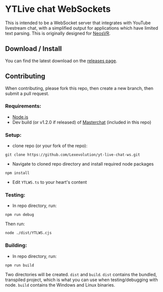 # YTLive chat WebSockets
This is intended to be a WebSocket server that integrates with YouTube livestream chat, with a simplified output for applications which have limited text parsing. This is originally designed for [NeosVR](https://neos.com).

## Download / Install
You can find the latest download on the [releases page](https://github.com/Lexevolution/yt-live-chat-ws/releases).

## Contributing
When contributing, please fork this repo, then create a new branch, then submit a pull request.

### Requirements:
- [Node.js](https://nodejs.org)
- Dev build (or v1.2.0 if released) of [Masterchat](https://github.com/sigvt/masterchat) (included in this repo)

### Setup:
- clone repo (or your fork of the repo):
```
git clone https://github.com/Lexevolution/yt-live-chat-ws.git
```
- Navigate to cloned repo directory and install required node packages
```
npm install
```
- Edit `YTLWS.ts` to your heart's content

### Testing:
- In repo directory, run:
```
npm run debug
```
Then run:
```
node ./dist/YTLWS.cjs
```

### Building:
- In repo directory, run:
```
npm run build
```
Two directories will be created. `dist` and `build`. `dist` contains the bundled, transpiled project, which is what you can use when testing/debugging with node. `build` contains the Windows and Linux binaries.
